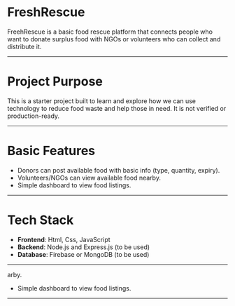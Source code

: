 # FreshRescue

FreehRescue is a basic food rescue platform that connects people who want to donate surplus food with NGOs or volunteers who can collect and distribute it.

---

# Project Purpose

This is a starter project built to learn and explore how we can use technology to reduce food waste and help those in need. It is not verified or production-ready.

---

# Basic Features 

- Donors can post available food with basic info (type, quantity, expiry).
- Volunteers/NGOs can view available food nearby.
- Simple dashboard to view food listings.

---

# Tech Stack 

- **Frontend**: Html, Css, JavaScript
- **Backend**: Node.js and Express.js (to be used)
- **Database**: Firebase or MongoDB (to  be used)

---


arby.
- Simple dashboard to view food listings.

---

<!-- Notes
This is a learning project. Many features are under development.

No verification, authentication, or production setup is included yet.

Team Members:
Aahana Malakar
Usashi Saha
Prasenjit Saha -->

